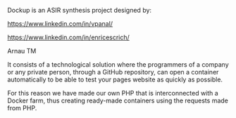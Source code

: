 Dockup is an ASIR synthesis project designed by:

https://www.linkedin.com/in/vpanal/

https://www.linkedin.com/in/enricescrich/

Arnau TM

It consists of a technological solution where the programmers of a company or any private person, through a GitHub repository, can open a container automatically to be able to test your pages website as quickly as possible.

For this reason we have made our own PHP that is interconnected with a Docker farm, thus creating ready-made containers using the requests made from PHP.
